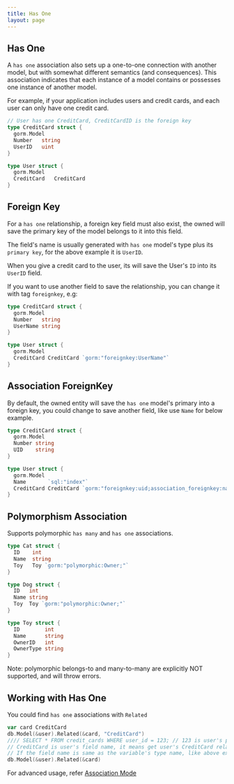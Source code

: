 ```yaml
---
title: Has One
layout: page
---
```


## Has One

A `has one` association also sets up a one-to-one connection with another model, but with somewhat different semantics (and consequences). This association indicates that each instance of a model contains or possesses one instance of another model.

For example, if your application includes users and credit cards, and each user
can only have one credit card.

```go
// User has one CreditCard, CreditCardID is the foreign key
type CreditCard struct {
  gorm.Model
  Number   string
  UserID   uint
}

type User struct {
  gorm.Model
  CreditCard   CreditCard
}
```

## Foreign Key

For a `has one` relationship, a foreign key field must also exist, the owned
will save the primary key of the model belongs to it into this field.

The field's name is usually generated with `has one` model's type plus its
`primary key`, for the above example it is `UserID`.

When you give a credit card to the user, its will save the User's `ID` into its
`UserID` field.

If you want to use another field to save the relationship, you can change it
with tag `foreignkey`, e.g:

```go
type CreditCard struct {
  gorm.Model
  Number   string
  UserName string
}

type User struct {
  gorm.Model
  CreditCard CreditCard `gorm:"foreignkey:UserName"`
}
```

## Association ForeignKey

By default, the owned entity will save the `has one` model's primary into a
foreign key, you could change to save another field, like use `Name` for below
example.

```go
type CreditCard struct {
  gorm.Model
  Number string
  UID    string
}

type User struct {
  gorm.Model
  Name       `sql:"index"`
  CreditCard CreditCard `gorm:"foreignkey:uid;association_foreignkey:name"`
}
```

## Polymorphism Association

Supports polymorphic `has many` and `has one` associations.

```go
type Cat struct {
  ID    int
  Name  string
  Toy   Toy `gorm:"polymorphic:Owner;"`
}

type Dog struct {
  ID   int
  Name string
  Toy  Toy `gorm:"polymorphic:Owner;"`
}

type Toy struct {
  ID        int
  Name      string
  OwnerID   int
  OwnerType string
}
```

Note: polymorphic belongs-to and many-to-many are explicitly NOT supported, and will throw errors.

## Working with Has One

You could find `has one` associations with `Related`

```go
var card CreditCard
db.Model(&user).Related(&card, "CreditCard")
//// SELECT * FROM credit_cards WHERE user_id = 123; // 123 is user's primary key
// CreditCard is user's field name, it means get user's CreditCard relations and fill it into variable card
// If the field name is same as the variable's type name, like above example, it could be omitted, like:
db.Model(&user).Related(&card)
```

For advanced usage, refer [Association Mode](/docs/associations.html#Association-Mode)
